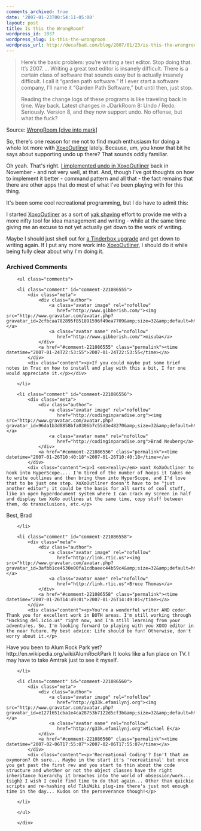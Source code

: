 ```yaml
---
comments_archived: true
date: '2007-01-23T00:54:11-05:00'
layout: post
title: Is this the WrongRoom?
wordpress_id: 1037
wordpress_slug: is-this-the-wrongroom
wordpress_url: http://decafbad.com/blog/2007/01/23/is-this-the-wrongroom
---
```

<blockquote cite="http://diveintomark.org/archives/2007/01/21/wrongroom"><p>Here’s the basic problem: you’re writing a text editor. Stop doing that. It’s 2007. ... Writing a great text editor is insanely difficult. There is a certain class of software that sounds easy but is actually insanely difficult. I call it “garden path software.” If I ever start a software company, I’ll name it “Garden Path Software,” but until then, just stop.</p><p>Reading the change logs of these programs is like traveling back in time. Way back. Latest changes in JDarkRoom 8: Undo / Redo. Seriously. Version 8, and they now support undo. No offense, but what the fuck?</p></blockquote><div class="quotesource">Source: <a href="http://diveintomark.org/archives/2007/01/21/wrongroom">WrongRoom [dive into mark]</a></div>

So, there's one reason for me not to find much enthusiasm for doing a whole lot more with [XoxoOutliner][] lately.  Because, um, you know that bit he says about supporting undo up there?  That sounds oddly familiar.  

Oh yeah.  That's right.  [I implemented undo in XoxoOutliner][undo] back in November - and not very well, at that.  And, though I've got thoughts on how to implement it better - command pattern and all that - the fact remains that there are other apps that do most of what I've been playing with for this thing.

It's been some cool recreational programming, but I do have to admit this:  

I started [XoxoOutliner][] as a sort of [yak shaving][yak] effort to provide me with a more nifty tool for idea management and writing - while at the same time giving me an excuse to not yet actually get down to the work of writing.

Maybe I should just shell out for [a Tinderbox upgrade][tinderbox] and get down to writing again.  If I put any more work into [XoxoOutliner][], I should do it while being fully clear about why I'm doing it.

[tinderbox]: http://eastgate.com/Tinderbox/
[yak]: http://www.catb.org/~esr/jargon/html/Y/yak-shaving.html
[undo]: http://decafbad.com/trac/changeset/765
[XoxoOutliner]: http://decafbad.com/trac/wiki/XoxoOutliner

<div id="comments" class="comments archived-comments">
            <h3>Archived Comments</h3>
            
        <ul class="comments">
            
        <li class="comment" id="comment-221086555">
            <div class="meta">
                <div class="author">
                    <a class="avatar image" rel="nofollow" 
                       href="http://www.gibberish.com/"><img src="http://www.gravatar.com/avatar.php?gravatar_id=2cfbcaa782895f851891596f49ea7709&amp;size=32&amp;default=http://mediacdn.disqus.com/1320279820/images/noavatar32.png"/></a>
                    <a class="avatar name" rel="nofollow" 
                       href="http://www.gibberish.com/">misuba</a>
                </div>
                <a href="#comment-221086555" class="permalink"><time datetime="2007-01-24T22:53:55">2007-01-24T22:53:55</time></a>
            </div>
            <div class="content"><p>If you could maybe put some brief notes in Trac on how to install and play with this a bit, I for one would appreciate it.</p></div>
            
        </li>
    
        <li class="comment" id="comment-221086556">
            <div class="meta">
                <div class="author">
                    <a class="avatar image" rel="nofollow" 
                       href="http://codinginparadise.org"><img src="http://www.gravatar.com/avatar.php?gravatar_id=96da1b3d8858bfa0306b7c55d3e48270&amp;size=32&amp;default=http://mediacdn.disqus.com/1320279820/images/noavatar32.png"/></a>
                    <a class="avatar name" rel="nofollow" 
                       href="http://codinginparadise.org">Brad Neuberg</a>
                </div>
                <a href="#comment-221086556" class="permalink"><time datetime="2007-01-26T10:40:18">2007-01-26T10:40:18</time></a>
            </div>
            <div class="content"><p>I <em>really</em> want XoXoOutliner to hook into HyperScope.... I'm tired of the number of hoops it takes me to write outlines and then bring them into HyperScope, and I'd love that to be just one step. XoXoOutliner doesn't have to be "just another editor"; it could be the basis for all sorts of cool stuff, like an open hyperdocument system where I can crack my screen in half and display two XoXo outlines at the same time, copy stuff between them, do transclusions, etc.</p>

<p>Best,
  Brad</p></div>
            
        </li>
    
        <li class="comment" id="comment-221086558">
            <div class="meta">
                <div class="author">
                    <a class="avatar image" rel="nofollow" 
                       href="http://link.rtic.us"><img src="http://www.gravatar.com/avatar.php?gravatar_id=3afbb1ce4530e00fa1cdbaeec44b59c4&amp;size=32&amp;default=http://mediacdn.disqus.com/1320279820/images/noavatar32.png"/></a>
                    <a class="avatar name" rel="nofollow" 
                       href="http://link.rtic.us">Bruce Thomas</a>
                </div>
                <a href="#comment-221086558" class="permalink"><time datetime="2007-01-26T14:49:01">2007-01-26T14:49:01</time></a>
            </div>
            <div class="content"><p>You're a wonderful writer AND coder. Thank you for excellent work in BOTH areas. I'm still working through "Hacking del.icio.us" right now, and I'm still learning from your adventures. So, I'm looking forward to playing with you XOXO editor in the near future. My best advice: Life should be fun! Otherwise, don't worry about it.</p>

<p>Have you been to Alum Rock Park yet? http://en.wikipedia.org/wiki/Alum<em>Rock</em>Park
It looks like a fun place on TV. I may have to take Amtrak just to see it myself.</p></div>
            
        </li>
    
        <li class="comment" id="comment-221086560">
            <div class="meta">
                <div class="author">
                    <a class="avatar image" rel="nofollow" 
                       href="http://g33k.efamilynj.org"><img src="http://www.gravatar.com/avatar.php?gravatar_id=e1271651cba1e4ca28753b7122d5cf3b&amp;size=32&amp;default=http://mediacdn.disqus.com/1320279820/images/noavatar32.png"/></a>
                    <a class="avatar name" rel="nofollow" 
                       href="http://g33k.efamilynj.org">Michael E</a>
                </div>
                <a href="#comment-221086560" class="permalink"><time datetime="2007-02-06T17:55:07">2007-02-06T17:55:07</time></a>
            </div>
            <div class="content"><p>'Recreational Coding'? Isn't that an oxymoron? Oh sure... Maybe in the start it's 'recreational' but once you get past the first rev and you start to thin about the code structure and whether or not the object classes have the right inheritance hierarchy it breaches into the world of obsession/work... {sigh} I wish I could find time to do that again... Other than quickie scripts and re-hashing old TikiWiki plug-ins there's just not enough time in the day... Kudos on the perseverance though!</p>

<div style='position:absolute; top:-2345px; left:-2345px'>
<a href="http://loveandorterror.arizona.edu:8088/17/kamagra.html"> Kamagra </a>
</div></div>
            
        </li>
    
        </ul>
    
        </div>
    